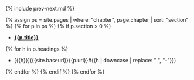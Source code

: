 {% include prev-next.md %}

{% assign ps = site.pages | where: "chapter", page.chapter | sort: "section" %}
{% for p in ps %}
{% if p.section > 0 %}

* **[{{p.title}}]({{site.baseurl}}{{p.url}})**

{% for h in p.headings %}

  * [{{h}}]({{site.baseurl}}{{p.url}}#{{h | downcase | replace: " ", "-"}})

{% endfor %}
{% endif %}
{% endfor %}